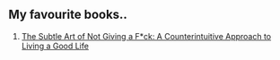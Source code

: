 ## My favourite books..

1. [The Subtle Art of Not Giving a F*ck: A Counterintuitive Approach to Living a Good Life](https://pdfdrive.com.co/wp-content/pdfh/The-Subtle-Art-of-Not-Giving-a-Fck-PDFdrive.pdf)
